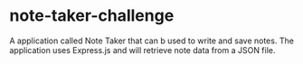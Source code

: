 # note-taker-challenge
A application called Note Taker that can b used to write and save notes. The application uses Express.js and will retrieve note data from a JSON file.
